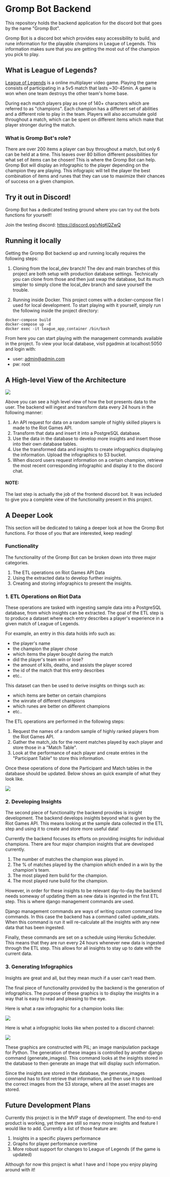 # Gromp Bot Backend
This repository holds the backend application for the discord bot that goes by the name "Gromp Bot".

Gromp Bot is a discord bot which provides easy accessibility to build, and rune information for the playable champions in League of Legends. This information makes sure that you are getting the most out of the champion you pick to play.

## What is League of Legends?

[League of Legends](https://www.leagueoflegends.com/en-us/) is a online multiplayer video game. Playing the game consists of participating in a 5v5 match that lasts ~30-45min. A game is won when one team destroys the other team's home base. 

During each match players play as one of 140+ characters which are referred to as "champions". Each champion has a different set of abilities and a different role to play in the team. Players will also accumulate gold throughout a match, which can be spent on different items which make that player stronger during the match. 

### What is Gromp Bot's role?
There are over 200 items a player can buy throughout a match, but only 6 can be held at a time. This leaves over 80 billion different possibilities for what set of items can be chosen! This is where the Gromp Bot can help. Gromp Bot will display an infographic to the player depending on the champion they are playing. This infograpic will tell the player the best combination of items and runes that they can use to maximize their chances of success on a given champion.



## Try it out in Discord!
Gromp Bot has a dedicated testing ground where you can try out the bots functions for yourself!

Join the testing discord: https://discord.gg/vNqKQZwQ

## Running it locally
Getting the Gromp Bot backend up and running locally requires the following steps:

1. Cloning from the local_dev branch! The dev and main branches of this project are both setup with production database settings. Technically you can clone from those and then just swap the database, but its much simpler to simply clone the local_dev branch and save yourself the trouble. 

2. Running inside Docker. This project comes with a docker-compose file I used for local development. To start playing with it yourself, simply run the following inside the project directory:
```
docker-compose build
docker-compose up -d
docker exec -it league_app_container /bin/bash
```

From here you can start playing with the management commands available in the project. To view your local database, visit pgadmin at localhost:5050 and login with:

- user: admin@admin.com
- pw: root


## A High-level View of the Architecture

<img src="https://league-bot-image-bucket.s3.amazonaws.com/readme_pictures/Highest_Level.png"/>


Above you can see a high level view of how the bot presents data to the user. 
The backend will ingest and transform data every 24 hours in the following manner:

1. An API request for data on a random sample of highly skilled players is made to the Riot Games API. 
2. Transform that data and insert it into a PostgreSQL database. 
3. Use the data in the database to develop more insights and insert those into their own database tables.
4. Use the transformed data and insights to create infographics displaying the information. Upload the infographics to S3 bucket.
5. When discord users request information on a certain champion, retrieve the most recent corresponding infographic and display it to the discord chat.

#### NOTE:
The last step is actually the job of the frontend discord bot. It was included to give you a complete view of the functionality present in this project.


## A Deeper Look

This section will be dedicated to taking a deeper look at how the Gromp Bot functions. For those of you that are interested, keep reading!

### Functionality
The functionality of the Gromp Bot can be broken down into three major categories. 

1. The ETL operations on Riot Games API Data
2. Using the extracted data to develop further insights.
3. Creating and storing infographics to present the insights.

### 1. ETL Operations on Riot Data

These operations are tasked with ingesting sample data into a PostgreSQL database, from which insights can be extracted. The goal of the ETL step is to produce a dataset where each entry describes a player's experience in a given match of League of Legends.

For example, an entry in this data holds info such as:

- the player's name
- the champion the player chose
- which items the player bought during the match
- did the player's team win or lose?
- the amount of kills, deaths, and assists the player scored
- the id of the match that this entry describes
- etc..

This dataset can then be used to derive insights on things such as:

- which items are better on certain champions
- the winrate of different champions
- which runes are better on different champions
- etc..

The ETL operations are performed in the following steps:

1. Request the names of a random sample of highly ranked players from the Riot Games API.
2. Gather the match_ids for the recent matches played by each player and store those in a "Match Table".
3. Look at the performance of each player and create entries in the "Participant Table" to store this information.

Once these operations of done the Participant and Match tables in the database should be updated. Below shows an quick example of what they look like.

<img src="https://league-bot-image-bucket.s3.amazonaws.com/readme_pictures/PartandMatchERD.png"/>


### 2. Developing Insights

The second piece of functionality the backend provides is insight development. The backend develops insights beyond what is given by the Riot Games API. This means looking at the sample data collected in the ETL step and using it to create and store more useful data!

Currently the backend focuses its efforts on providing insights for individual champions. There are four major champion insights that are developed currently.

1. The number of matches the champion was played in.
2. The % of matches played by the champion which ended in a win by the champion's team.
3. The most played item build for the champion.
4. The most played rune build for the champion.

However, in order for these insights to be relevant day-to-day the backend needs someway of updating them as new data is ingested in the first ETL step. This is where django management commands are used. 

Django management commands are ways of writing custom command line commands. In this case the backend has a command called update_stats. When this command is run it will re-calculate all the insights with any new data that has been ingested.

Finally, these commands are set on a schedule using Heroku Scheduler. This means that they are run every 24 hours whenever new data is ingested through the ETL step. This allows for all insights to stay up to date with the current data.

### 3. Generating Infographics

Insights are great and all, but they mean much if a user can't read them.

The final piece of functionality provided by the backend is the generation of infographics. The purpose of these graphics is to display the insights in a way that is easy to read and pleasing to the eye. 

Here is what a raw infographic for a champion looks like:

<img src="https://league-bot-image-bucket.s3.amazonaws.com/readme_pictures/Aatrox08-20-2022.png"/>

Here is what a infographic looks like when posted to a discord channel:

<img src="https://league-bot-image-bucket.s3.amazonaws.com/readme_pictures/AatroxScrnsht.png"/>

These graphics are constructed with PIL; an image manipulation package for Python. The generation of these images is controlled by another django command (generate_images). This command looks at the insights stored in the database to then generate an image that will display such information.

Since the insights are stored in the database, the generate_images command has to first retrieve that information, and then use it to download the correct images from the S3 storage, where all the asset images are stored.


## Future Development Plans

Currently this project is in the MVP stage of development. The end-to-end product is working, yet there are still so many more insights and feature I would like to add. Currently a list of those feature are:

1. Insights in a specific players performance
2. Graphs for player performance overtime
3. More robust support for changes to League of Legends (if the game is updated)

Although for now this project is what I have and I hope you enjoy playing around with it!

 













